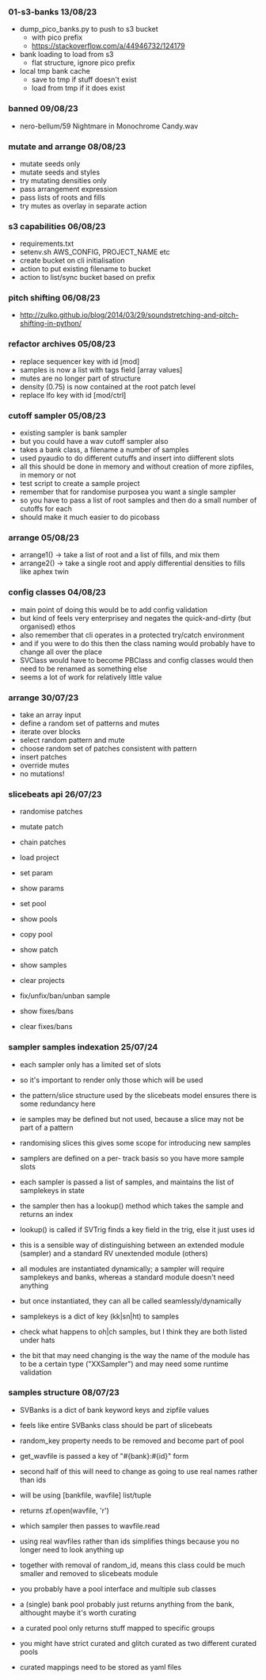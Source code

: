 ### 01-s3-banks 13/08/23

- dump_pico_banks.py to push to s3 bucket
  - with pico prefix
  - https://stackoverflow.com/a/44946732/124179
- bank loading to load from s3
  - flat structure, ignore pico prefix
- local tmp bank cache
  - save to tmp if stuff doesn't exist
  - load from tmp if it does exist

### banned 09/08/23

- nero-bellum/59 Nightmare in Monochrome Candy.wav

### mutate and arrange 08/08/23

- mutate seeds only
- mutate seeds and styles
- try mutating densities only
- pass arrangement expression
- pass lists of roots and fills
- try mutes as overlay in separate action

### s3 capabilities 06/08/23

- requirements.txt
- setenv.sh AWS_CONFIG, PROJECT_NAME etc
- create bucket on cli initialisation
- action to put existing filename to bucket
- action to list/sync bucket based on prefix

### pitch shifting 06/08/23

- http://zulko.github.io/blog/2014/03/29/soundstretching-and-pitch-shifting-in-python/

### refactor archives 05/08/23

- replace sequencer key with id [mod]
- samples is now a list with tags field [array values]
- mutes are no longer part of structure
- density (0.75) is now contained at the root patch level
- replace lfo key with id [mod/ctrl]

### cutoff sampler 05/08/23

- existing sampler is bank sampler
- but you could have a wav cutoff sampler also
- takes a bank class, a filename a number of samples
- used pyaudio to do different cutuffs and insert into diifferent slots
- all this should be done in memory and without creation of more zipfiles, in memory or not 
- test script to create a sample project
- remember that for randomise purposea you want a single sampler
- so you have to pass a list of root samples and then do a small number of cutoffs for each 
- should make it much easier to do picobass

### arrange 05/08/23

- arrange1() -> take a list of root and a list of fills, and mix them
- arrange2() -> take a single root and apply differential densities to fills like aphex twin

### config classes 04/08/23

- main point of doing this would be to add config validation
- but kind of feels very enterprisey and negates the quick-and-dirty (but organised) ethos
- also remember that cli operates in a protected try/catch environment
- and if you were to do this then the class naming would probably have to change all over the place
- SVClass would have to become PBClass and config classes would then need to be renamed as something else
- seems a lot of work for relatively little value

### arrange 30/07/23

- take an array input
- define a random set of patterns and mutes
- iterate over blocks
- select random pattern and mute
- choose random set of patches consistent with pattern
- insert patches
- override mutes
- no mutations!

### slicebeats api 26/07/23

- randomise patches
- mutate patch
- chain patches
- load project
- set param
- show params
- set pool
- show pools
- copy pool
- show patch
- show samples
- clear projects

- fix/unfix/ban/unban sample 
- show fixes/bans
- clear fixes/bans 

### sampler samples indexation 25/07/24

- each sampler only has a limited set of slots
- so it's important to render only those which will be used

- the pattern/slice structure used by the slicebeats model ensures there is some redundancy here
- ie samples may be defined but not used, because a slice may not be part of a pattern
- randomising slices this gives some scope for introducing new samples

- samplers are defined on a per- track basis so you have more sample slots
- each sampler is passed a list of samples, and maintains the list of samplekeys in state
- the sampler then has a lookup() method which takes the sample and returns an index
- lookup() is called if SVTrig finds a key field in the trig, else it just uses id
- this is a sensible way of distinguishing between an extended module (sampler) and a standard RV unextended module (others)
- all modules are instantiated dynamically; a sampler will require samplekeys and banks, whereas a standard module doesn't need anything
- but once instantiated, they can all be called seamlessly/dynamically

- samplekeys is a dict of key (kk|sn|ht) to samples
- check what happens to oh|ch samples, but I think they are both listed under hats
- the bit that may need changing is the way the name of the module has to be a certain type ("XXSampler") and may need some runtime validation

### samples structure 08/07/23

- SVBanks is a dict of bank keyword keys and zipfile values
- feels like entire SVBanks class should be part of slicebeats
- random_key property needs to be removed and become part of pool
- get_wavfile is passed a key of "#{bank}:#{id}" form
- second half of this will need to change as going to use real names rather than ids
- will be using [bankfile, wavfile] list/tuple
- returns zf.open(wavfile, 'r') 
- which sampler then passes to wavfile.read

- using real wavfiles rather than ids simplifies things because you no longer need to look anything up
- together with removal of random_id, means this class could be much smaller and removed to slicebeats module

- you probably have a pool interface and multiple sub classes
- a (single) bank pool probably just returns anything from the bank, althought maybe it's worth curating
- a curated pool only returns stuff mapped to specific groups
- you might have strict curated and glitch curated as two different curated pools
- curated mappings need to be stored as yaml files


